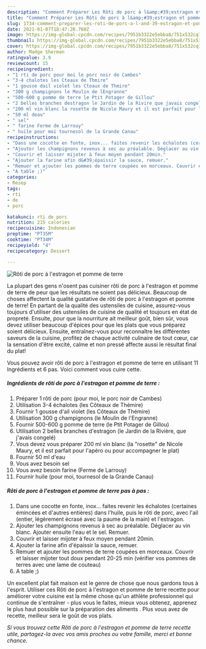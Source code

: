 ```yaml
---
description: "Comment Préparer Les Rôti de porc à l&amp;#39;estragon et pomme de terre"
title: "Comment Préparer Les Rôti de porc à l&amp;#39;estragon et pomme de terre"
slug: 1734-comment-preparer-les-roti-de-porc-a-l-and-39-estragon-et-pomme-de-terre
date: 2021-01-07T18:47:20.760Z
image: https://img-global.cpcdn.com/recipes/7951b3322e5ebba8/751x532cq70/roti-de-porc-a-lestragon-et-pomme-de-terre-photo-principale-de-la-recette.jpg
thumbnail: https://img-global.cpcdn.com/recipes/7951b3322e5ebba8/751x532cq70/roti-de-porc-a-lestragon-et-pomme-de-terre-photo-principale-de-la-recette.jpg
cover: https://img-global.cpcdn.com/recipes/7951b3322e5ebba8/751x532cq70/roti-de-porc-a-lestragon-et-pomme-de-terre-photo-principale-de-la-recette.jpg
author: Madge Sherman
ratingvalue: 3.9
reviewcount: 15
recipeingredient:
- "1 rti de porc pour moi le porc noir de Cambes"
- "3-4 chalotes les Cteaux de Thmire"
- "1 gousse dail violet les Cteaux de Thmire"
- "300 g champignons le Moulin de lEngranne"
- "500-600 g pomme de terre le Ptit Potager de Gillou"
- "2 belles branches destragon le Jardin de la Rivire que javais congel"
- "200 ml vin blanc la rosette de Nicole Maury et il est parfait pour lapro ou pour accompagner le plat"
- "50 ml deau"
- " sel"
- " farine Ferme de Larrouy"
- " huile pour moi tournesol de la Grande Canau"
recipeinstructions:
- "Dans une cocotte en fonte, inox... faites revenir les échalotes (certaines émincées et d&#39;autres entières) dans l&#39;huile, puis le rôti de porc, avec l&#39;ail (entier, légèrement écrasé avec la paume de la main) et l&#39;estragon."
- "Ajouter les champignons revenus à sec au préalable. Déglacer au vin blanc. Ajouter ensuite l&#39;eau et le sel. Remuer."
- "Couvrir et laisser mijoter à feux moyen pendant 20min."
- "Ajouter la farine afin d&#39;épaissir la sauce, remuer."
- "Remuer et ajouter les pommes de terre coupées en morceaux. Couvrir et laisser mijoter tout doux pendant 20-25 min (vérifier vos pommes de terres avec une lame de couteau)"
- "A table ;)"
categories:
- Resep
tags:
- rti
- de
- porc

katakunci: rti de porc 
nutrition: 215 calories
recipecuisine: Indonesian
preptime: "PT35M"
cooktime: "PT34M"
recipeyield: "4"
recipecategory: Dessert

---
```



![Rôti de porc à l&#39;estragon et pomme de terre](https://img-global.cpcdn.com/recipes/7951b3322e5ebba8/751x532cq70/roti-de-porc-a-lestragon-et-pomme-de-terre-photo-principale-de-la-recette.jpg)

La plupart des gens n'osent pas cuisiner rôti de porc à l&#39;estragon et pomme de terre de peur que les résultats ne soient pas délicieux. Beaucoup de choses affectent la qualité gustative de rôti de porc à l&#39;estragon et pomme de terre! En partant de la qualité des ustensiles de cuisine, assurez-vous toujours d'utiliser des ustensiles de cuisine de qualité et toujours en état de propreté. Ensuite, pour que la nourriture ait meilleur goût, bien sûr, vous devez utiliser beaucoup d'épices pour que les plats que vous préparez soient délicieux. Ensuite, entraînez-vous pour reconnaître les différentes saveurs de la cuisine, profitez de chaque activité culinaire de tout cœur, car la sensation d'être excité, calme et non pressé affecte aussi le résultat final du plat!

<!--inarticleads1-->

Vous pouvez avoir rôti de porc à l&#39;estragon et pomme de terre en utilisant 11 Ingrédients et 6 pas. Voici comment vous cuire cette.

##### Ingrédients de rôti de porc à l&#39;estragon et pomme de terre :

1. Préparer 1 rôti de porc (pour moi, le porc noir de Cambes)
1. Utilisation 3-4 échalotes (les Côteaux de Thémire)
1. Fournir 1 gousse d&#39;ail violet (les Côteaux de Thémire)
1. Utilisation 300 g champignons (le Moulin de l&#39;Engranne)
1. Fournir 500-600 g pomme de terre (le Ptit Potager de Gillou)
1. Utilisation 2 belles branches d&#39;estragon (le Jardin de la Rivière, que j&#39;avais congelé)
1. Vous devez vous préparer 200 ml vin blanc (la &#34;rosette&#34; de Nicole Maury, et il est parfait pour l&#39;apéro ou pour accompagner le plat)
1. Fournir 50 ml d&#39;eau
1. Vous avez besoin  sel
1. Vous avez besoin  farine (Ferme de Larrouy)
1. Fournir  huile (pour moi, tournesol de la Grande Canau)




<!--inarticleads2-->

##### Rôti de porc à l&#39;estragon et pomme de terre pas à pas :

1. Dans une cocotte en fonte, inox... faites revenir les échalotes (certaines émincées et d&#39;autres entières) dans l&#39;huile, puis le rôti de porc, avec l&#39;ail (entier, légèrement écrasé avec la paume de la main) et l&#39;estragon.
1. Ajouter les champignons revenus à sec au préalable. Déglacer au vin blanc. Ajouter ensuite l&#39;eau et le sel. Remuer.
1. Couvrir et laisser mijoter à feux moyen pendant 20min.
1. Ajouter la farine afin d&#39;épaissir la sauce, remuer.
1. Remuer et ajouter les pommes de terre coupées en morceaux. Couvrir et laisser mijoter tout doux pendant 20-25 min (vérifier vos pommes de terres avec une lame de couteau)
1. A table ;)




<!--inarticleads1-->

<p>
Un excellent plat fait maison est le genre de chose que nous gardons tous à l'esprit. Utiliser ces Rôti de porc à l&#39;estragon et pomme de terre recette pour améliorer votre cuisine est la même chose qu'un athlète professionnel qui continue de s'entraîner - plus vous le faites, mieux vous obtenez, apprenez le plus haut possible sur la préparation des aliments . Plus vous avez de recette, meilleur sera le goût de vos plats.
</p>

<p>
<i>Si vous trouvez cette Rôti de porc à l&#39;estragon et pomme de terre recette utile, partagez-la avec vos amis proches ou votre famille, merci et bonne chance.</i>
</p>
